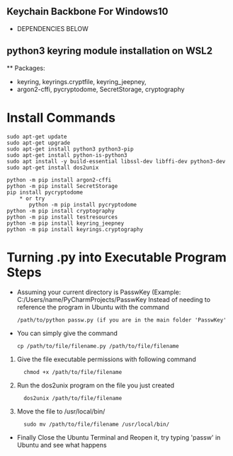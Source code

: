 ## Keychain Backbone For Windows10
* DEPENDENCIES BELOW

## python3 keyring module installation on WSL2
** Packages:
* keyring, keyrings.cryptfile, keyring_jeepney, 
* argon2-cffi, pycryptodome, SecretStorage, cryptography
# Install Commands

    sudo apt-get update
    sudo apt-get upgrade
    sudo apt-get install python3 python3-pip
    sudo apt-get install python-is-python3
    sudo apt install -y build-essential libssl-dev libffi-dev python3-dev
    sudo apt-get install dos2unix
    
    python -m pip install argon2-cffi
    python -m pip install SecretStorage
    pip install pycryptodome
        * or try 
           python -m pip install pycryptodome
    python -m pip install cryptography
    python -m pip install testresources
    python -m pip install keyring_jeepney
    python -m pip install keyrings.cryptography
    
    
    
# Turning .py into Executable Program Steps
* Assuming your current directory is PasswKey (Example: C:/Users/name/PyCharmProjects/PasswKey
  Instead of needing to reference the program in Ubuntu with the command
  
      /path/to/python passw.py (if you are in the main folder 'PasswKey'
      
* You can simply give the command

      cp /path/to/file/filename.py /path/to/file/filename
         
1. Give the file executable permissions with following command

         chmod +x /path/to/file/filename
2. Run the dos2unix program on the file you just created

         dos2unix /path/to/file/filename
         
3. Move the file to /usr/local/bin/

         sudo mv /path/to/file/filename /usr/local/bin/
         
* Finally Close the Ubuntu Terminal and Reopen it, try typing 'passw' in Ubuntu and see what happens
